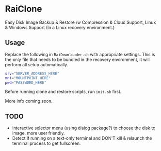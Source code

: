 # RaiClone
Easy Disk Image Backup & Restore /w Compression & Cloud Support, Linux & Windows Support (In a Linux recovery environment.)

## Usage

Replace the following in `RaiDownloader.sh` with appropriate settings. This is the only file that needs to be bundled in the recovery environment, it will perform all setup automatically.
```bash
srv="SERVER_ADDRESS_HERE"
mnt="MOUNTPOINT_HERE"
pwd="PASSWORD_HERE"
```

Before running clone and restore scripts, run `init.sh` first.

More info coming soon.

## TODO

- Interactive selector menu (using dialog package?) to choose the disk to image, more user friendly.
- Detect if running on a text-only terminal and DON'T kill & relaunch the terminal process to get fullscreen.